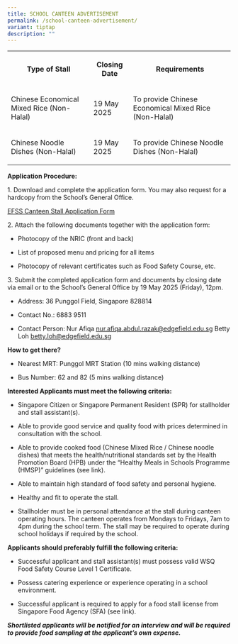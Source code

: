 ```yaml
---
title: SCHOOL CANTEEN ADVERTISEMENT
permalink: /school-canteen-advertisement/
variant: tiptap
description: ""
---
```

<p></p>
<p></p>
<table style="minWidth: 75px">
<colgroup>
<col>
<col>
<col>
</colgroup>
<tbody>
<tr>
<th rowspan="1" colspan="1">
<p>Type of Stall</p>
</th>
<th rowspan="1" colspan="1">
<p>Closing Date</p>
</th>
<th rowspan="1" colspan="1">
<p>Requirements</p>
</th>
</tr>
<tr>
<td rowspan="1" colspan="1">
<p>Chinese Economical Mixed Rice (Non-Halal)</p>
</td>
<td rowspan="1" colspan="1">
<p>19 May 2025</p>
</td>
<td rowspan="1" colspan="1">
<p>To provide Chinese Economical Mixed Rice (Non-Halal)</p>
</td>
</tr>
<tr>
<td rowspan="1" colspan="1">
<p>Chinese Noodle Dishes (Non-Halal)</p>
</td>
<td rowspan="1" colspan="1">
<p>19 May 2025</p>
</td>
<td rowspan="1" colspan="1">
<p>To provide Chinese Noodle Dishes (Non-Halal)</p>
</td>
</tr>
</tbody>
</table>
<p><strong>Application Procedure:</strong>
</p>
<p>1. Download and complete the application form. You may also request for
a hardcopy from the School’s General Office.</p>
<p><a href="/files/canteen_stall_application_form.pdf" rel="noopener nofollow" target="_blank">EFSS Canteen Stall Application Form</a>
</p>
<p>2. Attach the following documents together with the application form:</p>
<ul data-tight="true" class="tight">
<li>
<p>Photocopy of the NRIC (front and back)</p>
</li>
<li>
<p>List of proposed menu and pricing for all items</p>
</li>
<li>
<p>Photocopy of relevant certificates such as Food Safety Course, etc.</p>
</li>
</ul>
<p>3. Submit the completed application form and documents by closing date
via email or to the School’s General Office by 19 May 2025 (Friday), 12pm.</p>
<ul data-tight="true" class="tight">
<li>
<p>Address: 36 Punggol Field, Singapore 828814</p>
</li>
<li>
<p>Contact No.: 6883 9511</p>
</li>
<li>
<p>Contact Person:<strong> </strong>Nur Afiqa <a href="mailto:nur.afiqa.abdul.razak@edgefield.edu.sg" rel="noopener noreferrer nofollow" target="_blank">nur.afiqa.abdul.razak@edgefield.edu.sg</a> Betty
Loh <a href="mailto:loh_moi_tee@schools.gov.sg" rel="noopener noreferrer nofollow" target="_blank"><u>betty.loh@edgefield.edu.sg</u></a>
</p>
</li>
</ul>
<p><strong>How to get there?</strong>
</p>
<ul data-tight="true" class="tight">
<li>
<p>Nearest MRT: Punggol MRT Station (10 mins walking distance)</p>
</li>
<li>
<p>Bus Number: 62 and 82 (5 mins walking distance)</p>
</li>
</ul>
<p><strong>Interested Applicants must meet the following criteria:</strong>
</p>
<ul data-tight="true" class="tight">
<li>
<p>Singapore Citizen or Singapore Permanent Resident (SPR) for stallholder
and stall assistant(s).</p>
</li>
<li>
<p>Able to provide good service and quality food with prices determined in
consultation with the school.</p>
</li>
<li>
<p>Able to provide cooked food (Chinese Mixed Rice / Chinese noodle dishes)
that meets the health/nutritional standards set by the Health Promotion
Board (HPB) under the “Healthy Meals in Schools Programme (HMSP)” guidelines
(see link).</p>
</li>
<li>
<p>Able to maintain high standard of food safety and personal hygiene.</p>
</li>
<li>
<p>Healthy and fit to operate the stall.</p>
</li>
<li>
<p>Stallholder must be in personal attendance at the stall during canteen
operating hours. The canteen operates from Mondays to Fridays, 7am to 4pm
during the school term.&nbsp;The stall may be required to operate during
school holidays if required by the school.</p>
</li>
</ul>
<p><strong>Applicants should preferably fulfill the following criteria:</strong>
</p>
<ul data-tight="true" class="tight">
<li>
<p>Successful applicant and stall assistant(s) must possess valid WSQ Food
Safety Course Level 1 Certificate.</p>
</li>
<li>
<p>Possess catering experience or experience operating in a school environment.</p>
</li>
<li>
<p>Successful applicant is required to apply for a food stall license from
Singapore Food Agency (SFA) (see link).</p>
</li>
</ul>
<p><strong><em>Shortlisted applicants will be notified for an interview and will be required to provide food sampling at the applicant’s own expense.</em></strong>
</p>